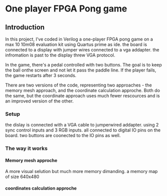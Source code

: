 # One player FPGA Pong game

## Introduction
In this project, I've coded in Verilog a one-player FPGA pong game on a max 10 10m08 evaluation kit using Quartus prime as ide.
the board is connected to a display with jumper wires connected to a vga addapter. the infromation is past to the display threw VGA protocol.

In the game, there's a pedal controlled with two buttons. The goal is to keep the ball onthe screen and not let it pass the paddle line.
If the player fails, the game restarts after 3 seconds.

There are two versions of the code, representing two approaches - the memory mesh approach, and the coordinate calculation approche. 
Both do the same, but the coordinate approach uses much fewer rescources and is an improved version of the other.

### Setup
the dislay is connected with a VGA cable to jumperwired addapter. using 2 sync control inputs and 3 RGB inputs.
all connected to digital IO pins on the board.
two buttons are coonected to the IO pins as well.

### The way it works
#### Memory mesh approche
A more visual selution but much more memory dimanding. a memory map of size 640x480
#### coordinates calculation approche
